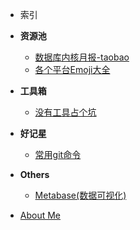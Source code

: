 - 索引

- **资源池**

  - [数据库内核月报-taobao](http://mysql.taobao.org/monthly/)
  - [各个平台Emoji大全](https://emojipedia.org/)

- **工具箱**

  - [没有工具占个坑](code/python/落网音乐所有专辑封面.md)

- **好记星**

  - [常用git命令](treasure/docs/常用git命令.md)

- **Others**
  - [Metabase(数据可视化)](treasure/doc/在Docker中玩一下Metabase.md)
  

- [About Me](README.md)


